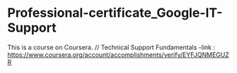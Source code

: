 # Professional-certificate_Google-IT-Support
This is a course on Coursera.
// Technical Support Fundamentals
-link : https://www.coursera.org/account/accomplishments/verify/EYFJQNMEGUZR
